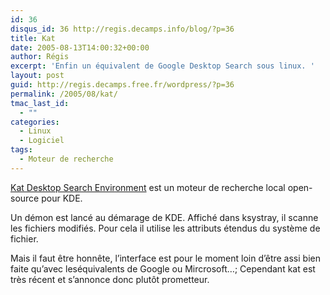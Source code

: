 ```yaml
---
id: 36
disqus_id: 36 http://regis.decamps.info/blog/?p=36
title: Kat
date: 2005-08-13T14:00:32+00:00
author: Régis
excerpt: 'Enfin un équivalent de Google Desktop Search sous linux. '
layout: post
guid: http://regis.decamps.free.fr/wordpress/?p=36
permalink: /2005/08/kat/
tmac_last_id:
  - ""
categories:
  - Linux
  - Logiciel
tags:
  - Moteur de recherche
---
```

[Kat Desktop Search Environment](https://infserver.unibz.it/kat/) est un moteur de recherche local open-source pour KDE.

Un démon est lancé au démarage de KDE. Affiché dans ksystray, il scanne les fichiers modifiés. Pour cela il utilise les attributs étendus du système de fichier.

Mais il faut être honnête, l’interface est pour le moment loin d’être assi bien faite qu’avec leséquivalents de Google ou Mircrosoft…; Cependant kat est très récent et s’annonce donc plutôt prometteur.

